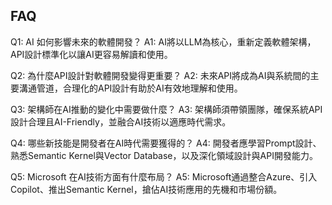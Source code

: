 ## FAQ

Q1: AI 如何影響未來的軟體開發？
A1: AI將以LLM為核心，重新定義軟體架構，API設計標準化以讓AI更容易解讀和使用。

Q2: 為什麼API設計對軟體開發變得更重要？
A2: 未來API將成為AI與系統間的主要溝通管道，合理化的API設計有助於AI有效地理解和使用。

Q3: 架構師在AI推動的變化中需要做什麼？
A3: 架構師須帶領團隊，確保系統API設計合理且AI-Friendly，並融合AI技術以適應時代需求。

Q4: 哪些新技能是開發者在AI時代需要獲得的？
A4: 開發者應學習Prompt設計、熟悉Semantic Kernel與Vector Database，以及深化領域設計與API開發能力。

Q5: Microsoft 在AI技術方面有什麼布局？
A5: Microsoft通過整合Azure、引入Copilot、推出Semantic Kernel，搶佔AI技術應用的先機和市場份額。